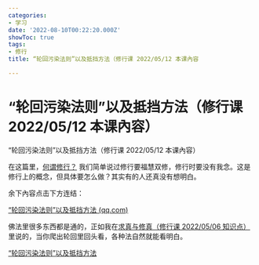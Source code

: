 ```yaml
---
categories:
- 学习
date: '2022-08-10T00:22:20.000Z'
showToc: true
tags:
- 修行
title: “轮回污染法则”以及抵挡方法（修行课 2022/05/12 本课內容

---
```


# “轮回污染法则”以及抵挡方法（修行课 2022/05/12 本课內容）

“轮回污染法则”以及抵挡方法（修行课 2022/05/12 本课內容）

在这篇里，[何谓修行？](https://xscpbozn7v.feishu.cn/wiki/wikcn5fDcebnFkDutkvzloOmmMg) 我们简单说过修行要福慧双修，修行时要没有我念。这是修行上的概念，但具体要怎么做？其实有的人还真没有想明白。

余下內容点击下方连结：

[“轮回污染法则”以及抵挡方法 (qq.com)](https://mp.weixin.qq.com/s?__biz=MzIzODg0NDc5OA==&mid=2247487740&idx=1&sn=c66f7114dd9f1e7734ea982d8a3543d9&chksm=e9327eedde45f7fb6709e4b5ec2d7855afccbf6d124d39e0b8f60c9b2fa3d2fa686a518df604&token=1190510932&lang=zh_CN#rd)

佛法里很多东西都是通的，正如我在[求真与修真（修行课 2022/05/06 知识点）](https://xscpbozn7v.feishu.cn/wiki/wikcnguiZau5IE5cp1C0MEMkMuh) 里说的，当你爬出轮回里回头看，各种法自然就能看明白。

[“轮回污染法则”以及抵挡方法](https://www.notion.so/d964b2d0db224ea2be2fb444aa23fb5e)